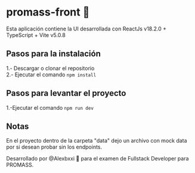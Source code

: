# promass-front 🚀

Esta aplicación contiene la UI desarrollada con ReactJs v18.2.0 + TypeScript + Vite v5.0.8

## Pasos para la instalación

1.- Descargar o clonar el repositorio
<br>
2.- Ejecutar el comando <code>npm install</code>

## Pasos para levantar el proyecto

1.-Ejecutar el comando <code>npm run dev</code>

## Notas

En el proyecto dentro de la carpeta "data" dejo un archivo con mock data por si desean probar sin los endpoints.

Desarrollado por @Alexbxxi 🤖 para el examen de Fullstack Developer para PROMASS.
